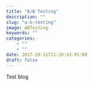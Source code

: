 ```yaml
---
title: "A/B Testing"
description: ""
slug: "a-b-testing"
image: ABTesting
keywords: ""
categories:
    - ""
    - ""
date: 2017-10-31T21:28:43-05:00
draft: false
---
```


Test blog
